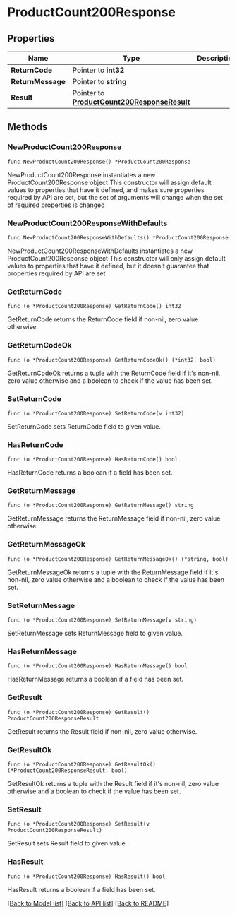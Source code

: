 # ProductCount200Response

## Properties

Name | Type | Description | Notes
------------ | ------------- | ------------- | -------------
**ReturnCode** | Pointer to **int32** |  | [optional] 
**ReturnMessage** | Pointer to **string** |  | [optional] 
**Result** | Pointer to [**ProductCount200ResponseResult**](ProductCount200ResponseResult.md) |  | [optional] 

## Methods

### NewProductCount200Response

`func NewProductCount200Response() *ProductCount200Response`

NewProductCount200Response instantiates a new ProductCount200Response object
This constructor will assign default values to properties that have it defined,
and makes sure properties required by API are set, but the set of arguments
will change when the set of required properties is changed

### NewProductCount200ResponseWithDefaults

`func NewProductCount200ResponseWithDefaults() *ProductCount200Response`

NewProductCount200ResponseWithDefaults instantiates a new ProductCount200Response object
This constructor will only assign default values to properties that have it defined,
but it doesn't guarantee that properties required by API are set

### GetReturnCode

`func (o *ProductCount200Response) GetReturnCode() int32`

GetReturnCode returns the ReturnCode field if non-nil, zero value otherwise.

### GetReturnCodeOk

`func (o *ProductCount200Response) GetReturnCodeOk() (*int32, bool)`

GetReturnCodeOk returns a tuple with the ReturnCode field if it's non-nil, zero value otherwise
and a boolean to check if the value has been set.

### SetReturnCode

`func (o *ProductCount200Response) SetReturnCode(v int32)`

SetReturnCode sets ReturnCode field to given value.

### HasReturnCode

`func (o *ProductCount200Response) HasReturnCode() bool`

HasReturnCode returns a boolean if a field has been set.

### GetReturnMessage

`func (o *ProductCount200Response) GetReturnMessage() string`

GetReturnMessage returns the ReturnMessage field if non-nil, zero value otherwise.

### GetReturnMessageOk

`func (o *ProductCount200Response) GetReturnMessageOk() (*string, bool)`

GetReturnMessageOk returns a tuple with the ReturnMessage field if it's non-nil, zero value otherwise
and a boolean to check if the value has been set.

### SetReturnMessage

`func (o *ProductCount200Response) SetReturnMessage(v string)`

SetReturnMessage sets ReturnMessage field to given value.

### HasReturnMessage

`func (o *ProductCount200Response) HasReturnMessage() bool`

HasReturnMessage returns a boolean if a field has been set.

### GetResult

`func (o *ProductCount200Response) GetResult() ProductCount200ResponseResult`

GetResult returns the Result field if non-nil, zero value otherwise.

### GetResultOk

`func (o *ProductCount200Response) GetResultOk() (*ProductCount200ResponseResult, bool)`

GetResultOk returns a tuple with the Result field if it's non-nil, zero value otherwise
and a boolean to check if the value has been set.

### SetResult

`func (o *ProductCount200Response) SetResult(v ProductCount200ResponseResult)`

SetResult sets Result field to given value.

### HasResult

`func (o *ProductCount200Response) HasResult() bool`

HasResult returns a boolean if a field has been set.


[[Back to Model list]](../README.md#documentation-for-models) [[Back to API list]](../README.md#documentation-for-api-endpoints) [[Back to README]](../README.md)


